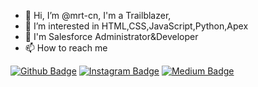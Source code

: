 - 👋 Hi, I’m @mrt-cn, I'm a Trailblazer,
- 👀 I’m interested in HTML,CSS,JavaScript,Python,Apex
- 🌱 I'm Salesforce Administrator&Developer
- 📫 How to reach me 


[![Github Badge](https://img.shields.io/badge/-Github-000?style=quare&labelColor=000&logo=Github&logoColor=white&link=link)](https://github.com/mrt-cn) 
[![Instagram Badge](https://img.shields.io/badge/-Instagram-023E6F?style=flat-quare&labelColor=023E6F&logo=instagram&logoColor=white&link=link)](https://www.instagram.com/mcaktosun/) 
[![Medium Badge](https://img.shields.io/badge/-Medium-292929?style=flat-quare&labelColor=292929&logo=Medium&logoColor=white&link=link)](https://medium.com/@mcaktosun) 



<!---
mrt-cn/mrt-cn is a ✨ special ✨ repository because its `README.md` (this file) appears on your GitHub profile.
You can click the Preview link to take a look at your changes.
--->
